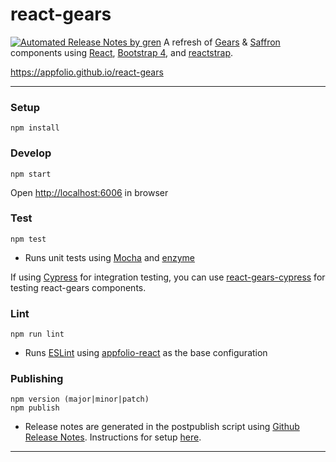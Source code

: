 # react-gears

[![Automated Release Notes by gren](https://img.shields.io/badge/%F0%9F%A4%96-release%20notes-00B2EE.svg)](https://github-tools.github.io/github-release-notes/)
A refresh of [Gears](https://qa.qa.appfolio.com/gears/) & [Saffron](https://qa.qa.appfolio.com/saffron/) components using 
[React](https://reactstrap.github.io),
[Bootstrap 4](http://v4-alpha.getbootstrap.com), 
and [reactstrap](https://reactstrap.github.io).

https://appfolio.github.io/react-gears

----

### Setup

    npm install

### Develop

    npm start
Open [http://localhost:6006](http://localhost:6006) in browser

### Test

    npm test

- Runs unit tests using [Mocha](https://mochajs.org/) and [enzyme](http://airbnb.io/enzyme/index.html)

If using [Cypress](https://www.cypress.io) for integration testing, you can use [react-gears-cypress](https://github.com/appfolio/react-gears-cypress) for testing react-gears components.

### Lint

    npm run lint

- Runs [ESLint](http://eslint.org/) using [appfolio-react](https://github.com/appfolio/eslint-config-appfolio-react) as the base configuration

### Publishing

    npm version (major|minor|patch)
    npm publish

- Release notes are generated in the postpublish script using [Github Release Notes](https://github-tools.github.io/github-release-notes/). Instructions for setup [here](https://github.com/github-tools/github-release-notes#setup).
----


